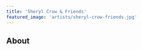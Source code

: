 ```yaml
---
title: 'Sheryl Crow & Friends'
featured_image: 'artists/sheryl-crow-friends.jpg'
---
```


## About


